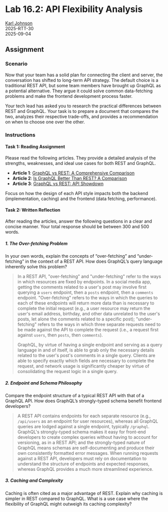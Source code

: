 # Lab 16.2: API Flexibility Analysis

[Karl Johnson](https://github.com/hirekarl)  
2025-RTT-30  
<time datetime="2025-09-04">2025-09-04</time>  

## Assignment
### Scenario
Now that your team has a solid plan for connecting the client and server, the conversation has shifted to long-term API strategy. The default choice is a traditional REST API, but some team members have brought up GraphQL as a potential alternative. They argue it could solve common data-fetching problems and make the frontend development process faster.

Your tech lead has asked you to research the practical differences between REST and GraphQL. Your task is to prepare a document that compares the two, analyzes their respective trade-offs, and provides a recommendation on when to choose one over the other.

### Instructions
#### Task 1: Reading Assignment
Please read the following articles. They provide a detailed analysis of the strengths, weaknesses, and ideal use cases for both REST and GraphQL.

- **Article 1**: [GraphQL vs REST: A Comprehensive Comparison](https://hygraph.com/blog/graphql-vs-rest-apis)
- **Article 2**: [Is GraphQL Better Than REST? A Comparison](https://tailcall.run/graphql/graphql-vs-rest-api-comparison/)
- **Article 3**: [GraphQL vs REST: API Showdown](https://medium.com/@programordie/graphql-vs-rest-api-showdown-fcf11d9c4fe6)

Focus on how the design of each API style impacts both the backend (implementation, caching) and the frontend (data fetching, performance).

#### Task 2: Written Reflection
After reading the articles, answer the following questions in a clear and concise manner. Your total response should be between 300 and 500 words.

##### 1. The Over-fetching Problem
In your own words, explain the concepts of “over-fetching” and “under-fetching” in the context of a REST API. How does GraphQL’s query language inherently solve this problem?
> In a REST API, "over-fetching" and "under-fetching" refer to the ways in which resources are fixed by endpoints. In a social media app, getting the comments related to a user's post may involve first querying a `users` endpoint, then a `posts` endpoint, then a `comments` endpoint. "Over-fetching" refers to the ways in which the queries to each of these endpoints will return more data than is necessary to complete the initial request (e.g., a user resource may return the user's email address, birthday, and other data unrelated to the user's posts, let alone the comments related to a specific post); "under-fetching" refers to the ways in which three separate requests need to be made against the API to complete the request (i.e., a request first against `users`, then `posts`, then `comments`).
>
> GraphQL, by virtue of having a single endpoint and serving as a query language in and of itself, is able to grab only the necessary details related to the user's post's comments in a single query. Clients are able to specify exactly which fields are necessary to complete the request, and network usage is significantly cheaper by virtue of consolidating the request logic in a single query.

##### 2. Endpoint and Schema Philosophy
Compare the endpoint structure of a typical REST API with that of a GraphQL API. How does GraphQL’s strongly-typed schema benefit frontend developers?
> A REST API contains endpoints for each separate resource (e.g., `/api/users` as an endpoint for user resources), whereas all GraphQL queries are lodged against a single endpoint, typically `/graphql`. GraphQL's strongly-typed schema makes it easy for front-end developers to create complex queries without having to account for versioning, as in a REST API; and the strongly-typed nature of GraphQL means schemas are self-documenting and produce their own consistently formatted error messages. When running requests against a REST API, developers must rely on documentation to understand the structure of endpoints and expected responses, whereas GraphQL provides a much more streamlined experience.

##### 3. Caching and Complexity
Caching is often cited as a major advantage of REST. Explain why caching is simpler in REST compared to GraphQL. What is a use case where the flexibility of GraphQL might outweigh its caching complexity?
>